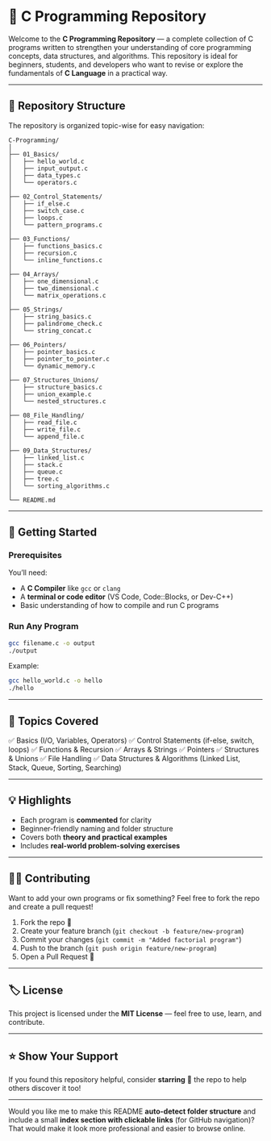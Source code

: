 # 🧠 C Programming Repository

Welcome to the **C Programming Repository** — a complete collection of C programs written to strengthen your understanding of core programming concepts, data structures, and algorithms.
This repository is ideal for beginners, students, and developers who want to revise or explore the fundamentals of **C Language** in a practical way.

---

## 📂 Repository Structure

The repository is organized topic-wise for easy navigation:

```
C-Programming/
│
├── 01_Basics/
│   ├── hello_world.c
│   ├── input_output.c
│   ├── data_types.c
│   └── operators.c
│
├── 02_Control_Statements/
│   ├── if_else.c
│   ├── switch_case.c
│   ├── loops.c
│   └── pattern_programs.c
│
├── 03_Functions/
│   ├── functions_basics.c
│   ├── recursion.c
│   └── inline_functions.c
│
├── 04_Arrays/
│   ├── one_dimensional.c
│   ├── two_dimensional.c
│   └── matrix_operations.c
│
├── 05_Strings/
│   ├── string_basics.c
│   ├── palindrome_check.c
│   └── string_concat.c
│
├── 06_Pointers/
│   ├── pointer_basics.c
│   ├── pointer_to_pointer.c
│   └── dynamic_memory.c
│
├── 07_Structures_Unions/
│   ├── structure_basics.c
│   ├── union_example.c
│   └── nested_structures.c
│
├── 08_File_Handling/
│   ├── read_file.c
│   ├── write_file.c
│   └── append_file.c
│
├── 09_Data_Structures/
│   ├── linked_list.c
│   ├── stack.c
│   ├── queue.c
│   ├── tree.c
│   └── sorting_algorithms.c
│
└── README.md
```

---

## 🚀 Getting Started

### Prerequisites

You’ll need:

* A **C Compiler** like `gcc` or `clang`
* A **terminal or code editor** (VS Code, Code::Blocks, or Dev-C++)
* Basic understanding of how to compile and run C programs

### Run Any Program

```bash
gcc filename.c -o output
./output
```

Example:

```bash
gcc hello_world.c -o hello
./hello
```

---

## 📘 Topics Covered

✅ Basics (I/O, Variables, Operators)
✅ Control Statements (if-else, switch, loops)
✅ Functions & Recursion
✅ Arrays & Strings
✅ Pointers
✅ Structures & Unions
✅ File Handling
✅ Data Structures & Algorithms (Linked List, Stack, Queue, Sorting, Searching)

---

## 💡 Highlights

* Each program is **commented** for clarity
* Beginner-friendly naming and folder structure
* Covers both **theory and practical examples**
* Includes **real-world problem-solving exercises**

---

## 🧑‍💻 Contributing

Want to add your own programs or fix something?
Feel free to fork the repo and create a pull request!

1. Fork the repo 🍴
2. Create your feature branch (`git checkout -b feature/new-program`)
3. Commit your changes (`git commit -m "Added factorial program"`)
4. Push to the branch (`git push origin feature/new-program`)
5. Open a Pull Request 🚀

---

## 🏷️ License

This project is licensed under the **MIT License** — feel free to use, learn, and contribute.

---

## ⭐ Show Your Support

If you found this repository helpful, consider **starring** 🌟 the repo to help others discover it too!

---

Would you like me to make this README **auto-detect folder structure** and include a small **index section with clickable links** (for GitHub navigation)?
That would make it look more professional and easier to browse online.

